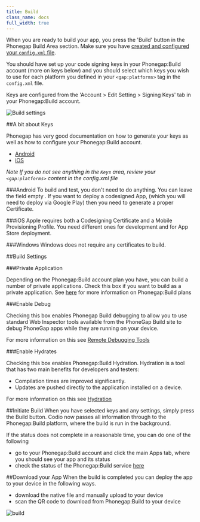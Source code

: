 ```yaml
---
title: Build
class_name: docs
full_width: true
---
```


When you are ready to build your app, you press the 'Build' button in the Phonegap Build Area section. Make sure you have [created and configured your `config.xml` file](/docs/ide/tools/phonegap/config).

You should have set up your code signing keys in your Phonegap:Build account (more on keys below) and you should select which keys you wish to use for each platform you defined in your `<gap:platforms>` tag in the `config.xml` file.

Keys are configured from the 'Account > Edit Setting > Signing Keys' tab in your Phonegap:Build account.

<img alt="Build settings" src="/img/docs/buildsettings.png" class="simple"/>


##A bit about Keys

Phonegap has very good documentation on how to generate your keys as well as how to configure your Phonegap:Build account.

- [Android](http://docs.build.phonegap.com/en_US/signing_signing-android.md.html#Android%20Signing)
- [iOS](http://docs.build.phonegap.com/en_US/signing_signing-ios.md.html#iOS%20Signing)

*Note If you do not see anything in the `Keys` area, review your `<gap:platforms>` content in the config.xml file*

###Android
To build and test, you don't need to do anything. You can leave the field empty . If you want to deploy a codesigned App, (which you will need to deploy via Google Play) then you need to generate a proper Certificate.

###iOS
Apple requires both a Codesigning Certificate and a Mobile Provisioning Profile. You need different ones for development and for App Store deployment.

###Windows
Windows does not require any certificates to build.


##Build Settings

###Private Application

Depending on the Phonegap:Build account plan you have, you can build a number of private applications. Check this box if you want to build as a private application. See [here](https://build.phonegap.com/plans) for more information on Phonegap:Build plans

###Enable Debug

Checking this box enables Phonegap Build debugging to allow you to use standard Web Inspector tools available from the PhoneGap Build site to debug PhoneGap apps while they are running on your device.

For more information on this see [Remote Debugging Tools](http://docs.build.phonegap.com/en_US/debugging_remote_debugging_tools.md.html#Remote%20Debugging%20Tools)

###Enable Hydrates

Checking this box enables Phonegap:Build Hydration. Hydration is a tool that has two main benefits for developers and testers:

- Compilation times are improved significantly.
- Updates are pushed directly to the application installed on a device.

For more information on this see [Hydration](http://docs.build.phonegap.com/en_US/tools_hydration.md.html#Hydration)

##Initiate Build
When you have selected keys and any settings, simply press the Build button. Codio now passes all information through to the Phonegap:Build platform, where the build is run in the background.

If the status does not complete in a reasonable time, you can do one of the following

- go to your Phonegap:Build account and click the main Apps tab, where you should see your app and its status
- check the status of the Phonegap:Build service [here](http://status.build.phonegap.com/)

##Download your App
When the build is completed you can deploy the app to your device in the following ways.

- download the native file and manually upload to your device
- scan the QR code to download from Phonegap:Build to your device

![build](/img/docs/build.png)
